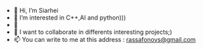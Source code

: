 - 👋 Hi, I’m Siarhei
- 👀 I’m interested in C++,AI and python)))
- 🌱
- 💞️ I want to collaborate in differents interesting projects;)
- 📫 You can write to me at this address : rassafonovs@gmail.com
